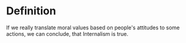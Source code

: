 # Definition

If we really translate moral values based on people's attitudes to some actions, we can conclude, that Internalism is true. 